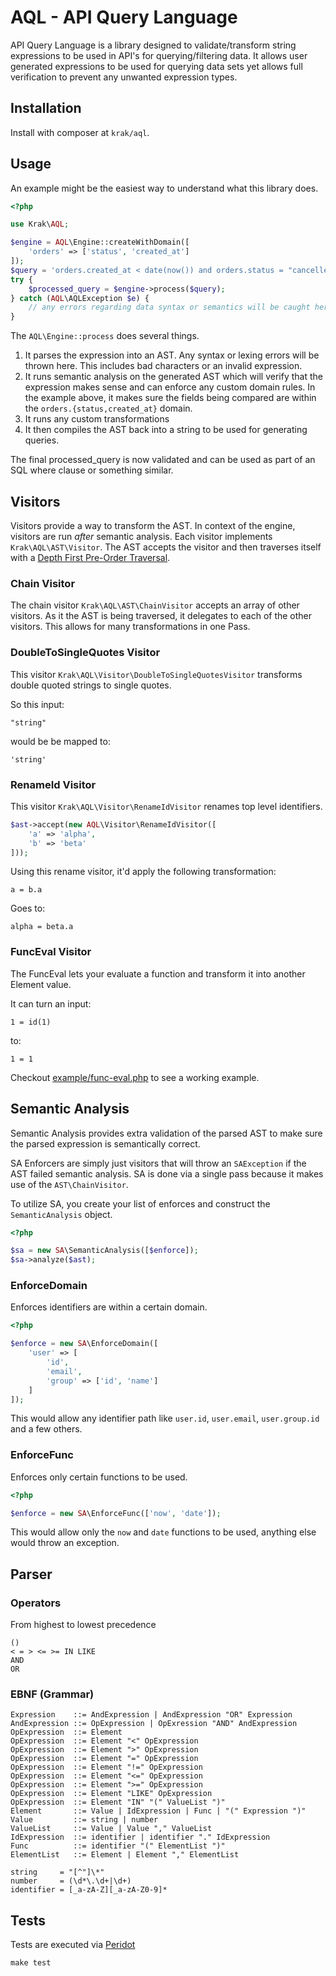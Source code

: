 # AQL - API Query Language

API Query Language is a library designed to validate/transform string expressions to be used in API's for querying/filtering data. It allows user generated expressions to be used for querying data sets yet allows full verification to prevent any unwanted expression types.

## Installation

Install with composer at `krak/aql`.

## Usage

An example might be the easiest way to understand what this library does.

```php
<?php

use Krak\AQL;

$engine = AQL\Engine::createWithDomain([
    'orders' => ['status', 'created_at']
]);
$query = 'orders.created_at < date(now()) and orders.status = "cancelled"';
try {
    $processed_query = $engine->process($query);
} catch (AQL\AQLException $e) {
    // any errors regarding data syntax or semantics will be caught here.
}
```

The `AQL\Engine::process` does several things.

1. It parses the expression into an AST. Any syntax or lexing errors will be thrown here. This includes bad characters or an invalid expression.
2. It runs semantic analysis on the generated AST which will verify that the expression makes sense and can enforce any custom domain rules. In the example above, it makes sure the fields being compared are within the `orders.{status,created_at}` domain.
3. It runs any custom transformations
4. It then compiles the AST back into a string to be used for generating queries.

The final processed_query is now validated and can be used as part of an SQL where clause or something similar.

## Visitors

Visitors provide a way to transform the AST. In context of the engine, visitors are run *after* semantic analysis. Each visitor implements `Krak\AQL\AST\Visitor`. The AST accepts the visitor and then traverses itself with a [Depth First Pre-Order Traversal](https://en.wikipedia.org/wiki/Tree_traversal#Depth-first_search).

### Chain Visitor

The chain visitor `Krak\AQL\AST\ChainVisitor` accepts an array of other visitors. As it the AST is being traversed, it delegates to each of the other visitors. This allows for many transformations in one Pass.

### DoubleToSingleQuotes Visitor

This visitor `Krak\AQL\Visitor\DoubleToSingleQuotesVisitor` transforms double quoted strings to single quotes.

So this input:

```
"string"
```

would be be mapped to:

```
'string'
```

### RenameId Visitor

This visitor `Krak\AQL\Visitor\RenameIdVisitor` renames top level identifiers.

```php
$ast->accept(new AQL\Visitor\RenameIdVisitor([
    'a' => 'alpha',
    'b' => 'beta'
]));
```

Using this rename visitor, it'd apply the following transformation:

```
a = b.a
```

Goes to:

```
alpha = beta.a
```

### FuncEval Visitor

The FuncEval lets your evaluate a function and transform it into another Element value.

It can turn an input:

```
1 = id(1)
```

to:

```
1 = 1
```

Checkout [example/func-eval.php](example/func-eval.php) to see a working example.

## Semantic Analysis

Semantic Analysis provides extra validation of the parsed AST to make sure the parsed expression is semantically correct.

SA Enforcers are simply just visitors that will throw an `SAException` if the AST failed semantic analysis. SA is done via a single pass because it makes use of the `AST\ChainVisitor`.

To utilize SA, you create your list of enforces and construct the `SemanticAnalysis` object.

```php
<?php

$sa = new SA\SemanticAnalysis([$enforce]);
$sa->analyze($ast);
```

### EnforceDomain

Enforces identifiers are within a certain domain.

```php
<?php

$enforce = new SA\EnforceDomain([
    'user' => [
        'id',
        'email',
        'group' => ['id', 'name']
    ]
]);
```

This would allow any identifier path like `user.id`, `user.email`, `user.group.id` and a few others.

### EnforceFunc

Enforces only certain functions to be used.

```php
<?php

$enforce = new SA\EnforceFunc(['now', 'date']);
```

This would allow only the `now` and `date` functions to be used, anything else would throw an exception.

## Parser

### Operators

From highest to lowest precedence

```
()
< = > <= >= IN LIKE
AND
OR
```

### EBNF (Grammar)

    Expression    ::= AndExpression | AndExpression "OR" Expression
    AndExpression ::= OpExpression | OpExression "AND" AndExpression
    OpExpression  ::= Element
    OpExpression  ::= Element "<" OpExpression
    OpExpression  ::= Element ">" OpExpression
    OpExpression  ::= Element "=" OpExpression
    OpExpression  ::= Element "!=" OpExpression
    OpExpression  ::= Element "<=" OpExpression
    OpExpression  ::= Element ">=" OpExpression
    OpExpression  ::= Element "LIKE" OpExpression
    OpExpression  ::= Element "IN" "(" ValueList ")"
    Element       ::= Value | IdExpression | Func | "(" Expression ")"
    Value         ::= string | number
    ValueList     ::= Value | Value "," ValueList
    IdExpression  ::= identifier | identifier "." IdExpression
    Func          ::= identifier "(" ElementList ")"
    ElementList   ::= Element | Element "," ElementList

    string     = "[^"]\*"
    number     = (\d*\.\d+|\d+)
    identifier = [_a-zA-Z][_a-zA-Z0-9]*

## Tests

Tests are executed via [Peridot](http://peridot-php.github.io)

```
make test
```
